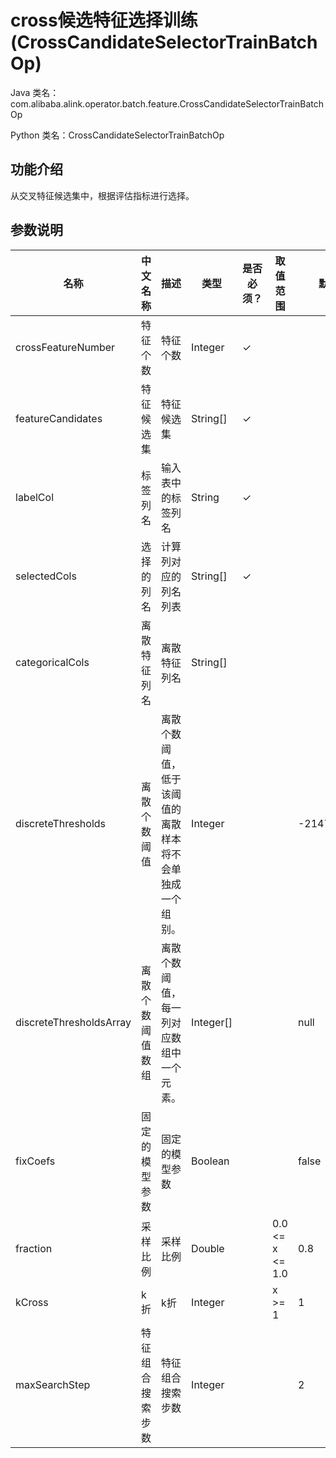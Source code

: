 # cross候选特征选择训练 (CrossCandidateSelectorTrainBatchOp)
Java 类名：com.alibaba.alink.operator.batch.feature.CrossCandidateSelectorTrainBatchOp

Python 类名：CrossCandidateSelectorTrainBatchOp


## 功能介绍

从交叉特征候选集中，根据评估指标进行选择。

## 参数说明


| 名称 | 中文名称 | 描述 | 类型 | 是否必须？ | 取值范围 | 默认值 |
| --- | --- | --- | --- | --- | --- | --- |
| crossFeatureNumber | 特征个数 | 特征个数 | Integer | ✓ |  |  |
| featureCandidates | 特征候选集 | 特征候选集 | String[] | ✓ |  |  |
| labelCol | 标签列名 | 输入表中的标签列名 | String | ✓ |  |  |
| selectedCols | 选择的列名 | 计算列对应的列名列表 | String[] | ✓ |  |  |
| categoricalCols | 离散特征列名 | 离散特征列名 | String[] |  |  |  |
| discreteThresholds | 离散个数阈值 | 离散个数阈值，低于该阈值的离散样本将不会单独成一个组别。 | Integer |  |  | -2147483648 |
| discreteThresholdsArray | 离散个数阈值数组 | 离散个数阈值，每一列对应数组中一个元素。 | Integer[] |  |  | null |
| fixCoefs | 固定的模型参数 | 固定的模型参数 | Boolean |  |  | false |
| fraction | 采样比例 | 采样比例 | Double |  | 0.0 <= x <= 1.0 | 0.8 |
| kCross | k折 | k折 | Integer |  | x >= 1 | 1 |
| maxSearchStep | 特征组合搜索步数 | 特征组合搜索步数 | Integer |  |  | 2 |

